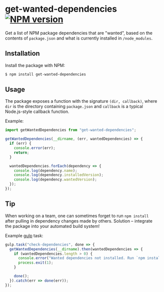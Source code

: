# get-wanted-dependencies [![NPM version](http://img.shields.io/npm/v/get-wanted-dependencies.svg?style=flat-square)](https://www.npmjs.org/package/get-wanted-dependencies)

Get a list of NPM package dependencies that are "wanted", based on the contents of `package.json` and what is currently installed in `/node_modules`.

## Installation

Install the package with NPM:

```bash
$ npm install get-wanted-dependencies
```

## Usage

The package exposes a function with the signature `(dir, callback)`, where `dir` is the directory containing `package.json` and `callback` is a typical Node.js-style callback function.

Example:

```javascript
import getWantedDependencies from "get-wanted-dependencies";

getWantedDependencies(__dirname, (err, wantedDependencies) => {
  if (err) {
    console.error(err);
    return;
  }

  wantedDependencies.forEach(dependency => {
    console.log(dependency.name);
    console.log(dependency.installedVersion);
    console.log(dependency.wantedVersion);
  });
});
```

## Tip

When working on a team, one can sometimes forget to run `npm install` after pulling in dependency changes made by others. Solution – integrate the package into your automated build system!

Example [gulp](http://gulpjs.com/) task:

```javascript
gulp.task("check-dependencies", done => {
  getWantedDependencies(__dirname).then(wantedDependencies => {
    if (wantedDependencies.length > 0) {
      console.error("Wanted dependencies not installed. Run `npm install`.");
      process.exit(1);
    }

    done();
  }).catch(err => done(err));
});
```
